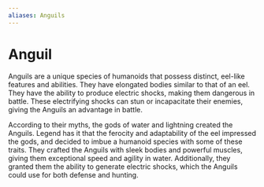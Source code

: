 ```yaml
---
aliases: Anguils
---
```

# Anguil

Anguils are a unique species of humanoids that possess distinct, eel-like features and abilities. They have elongated bodies similar to that of an eel. They have the ability to produce electric shocks, making them dangerous in battle. These electrifying shocks can stun or incapacitate their enemies, giving the Anguils an advantage in battle.

According to their myths, the gods of water and lightning created the Anguils. Legend has it that the ferocity and adaptability of the eel impressed the gods, and decided to imbue a humanoid species with some of these traits. They crafted the Anguils with sleek bodies and powerful muscles, giving them exceptional speed and agility in water. Additionally, they granted them the ability to generate electric shocks, which the Anguils could use for both defense and hunting.
